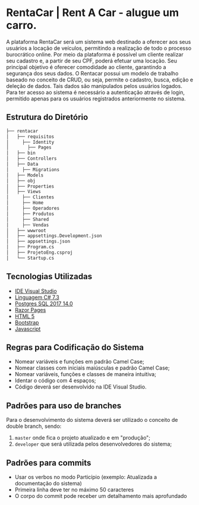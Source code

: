 
# RentaCar | Rent A Car - alugue um carro.
A plataforma RentaCar será um sistema web destinado a oferecer aos seus usuários a locação de veículos, permitindo a realização de todo o processo burocrático online. Por meio da plataforma é possível um cliente realizar seu cadastro e, a partir de seu CPF, poderá efetuar uma locação. Seu principal objetivo é oferecer comodidade ao cliente, garantindo a segurança dos seus dados. O Rentacar possui um modelo de trabalho baseado no conceito de CRUD, ou seja, permite o cadastro, busca, edição e deleção de dados. Tais dados são manipulados pelos usuários logados. Para ter acesso ao sistema é necessário a autenticação através de login, permitido apenas para os usuários registrados anteriormente no sistema.

## Estrutura do Diretório
```bash
├── rentacar
│   ├── requisitos
│     ├── Identity
│       ├── Pages
│   ├── bin
│   ├── Controllers
│   ├── Data
│     ├── Migrations
│   ├── Models
│   ├── obj
│   ├── Properties
│   ├── Views
│     ├── Clientes
│     ├── Home
│     ├── Operadores
│     ├── Produtos
│     ├── Shared
│     ├── Vendas
│   ├── wwwroot
│   ├── appsettings.Development.json
│   ├── appsettings.json
│   ├── Program.cs
│   ├── ProjetoEng.csproj
│   └── Startup.cs

```

## Tecnologias Utilizadas
- [IDE Visual Studio](https://visualstudio.microsoft.com/)
- [Linguagem C# 7.3](https://docs.microsoft.com/pt-br/dotnet/csharp/)
- [Postgres SQL 2017 14.0](https://www.microsoft.com/pt-br/sql-server/sql-server-downloads)
- [Razor Pages](https://docs.microsoft.com/pt-br/aspnet/core/razor-pages/index?view=aspnetcore-3.0&tabs=visual-studio)
- [HTML 5](https://pt.wikipedia.org/wiki/HTML5)
- [Bootstrap](https://getbootstrap.com/)
- [Javascript](https://pt.wikipedia.org/wiki/JavaScript)

## Regras para Codificação do Sistema
- Nomear variáveis e funções em padrão Camel Case;
- Nomear classes com iniciais maiúsculas e padrão Camel Case;
- Nomear variáveis, funções e classes de maneira intuitiva;
- Identar o código com 4 espaços;
- Código deverá ser desenvolvido na IDE Visual Studio.

## Padrões para uso de branches 
Para o desenvolvimento do sistema deverá ser utilizado o conceito de double branch, sendo: 
1. `master` onde fica o projeto atualizado e em "produção";
2. `developer` que será utilizada pelos desenvolvedores do sistema;

## Padrões para commits
- Usar os verbos no modo Particípio (exemplo: Atualizada a documentação do sistema)
- Primeira linha deve ter no máximo 50 caracteres
- O corpo do commit pode receber um detalhamento mais aprofundado 

